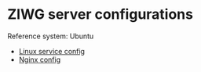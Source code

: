 # ZIWG server configurations

Reference system: Ubuntu

- [Linux service config](zwig.serivce)
- [Nginx config](nginx.conf)
